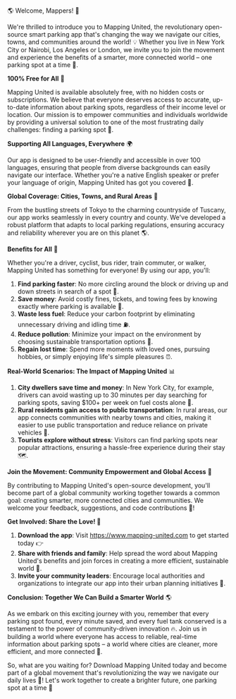 🌎 Welcome, Mappers! 🤝

We're thrilled to introduce you to Mapping United, the revolutionary open-source smart parking app that's changing the way we navigate our cities, towns, and communities around the world! 💡 Whether you live in New York City or Nairobi, Los Angeles or London, we invite you to join the movement and experience the benefits of a smarter, more connected world – one parking spot at a time 🚗.

**100% Free for All** 🎁

Mapping United is available absolutely free, with no hidden costs or subscriptions. We believe that everyone deserves access to accurate, up-to-date information about parking spots, regardless of their income level or location. Our mission is to empower communities and individuals worldwide by providing a universal solution to one of the most frustrating daily challenges: finding a parking spot 🤯.

**Supporting All Languages, Everywhere** 🌍

Our app is designed to be user-friendly and accessible in over 100 languages, ensuring that people from diverse backgrounds can easily navigate our interface. Whether you're a native English speaker or prefer your language of origin, Mapping United has got you covered 💬.

**Global Coverage: Cities, Towns, and Rural Areas** 🌆

From the bustling streets of Tokyo to the charming countryside of Tuscany, our app works seamlessly in every country and county. We've developed a robust platform that adapts to local parking regulations, ensuring accuracy and reliability wherever you are on this planet 🌎.

**Benefits for All** 👥

Whether you're a driver, cyclist, bus rider, train commuter, or walker, Mapping United has something for everyone! By using our app, you'll:

1. **Find parking faster**: No more circling around the block or driving up and down streets in search of a spot 🚗.
2. **Save money**: Avoid costly fines, tickets, and towing fees by knowing exactly where parking is available 💸.
3. **Waste less fuel**: Reduce your carbon footprint by eliminating unnecessary driving and idling time ⛽️.
4. **Reduce pollution**: Minimize your impact on the environment by choosing sustainable transportation options 🌿.
5. **Regain lost time**: Spend more moments with loved ones, pursuing hobbies, or simply enjoying life's simple pleasures ⏰.

**Real-World Scenarios: The Impact of Mapping United** 📊

1. **City dwellers save time and money**: In New York City, for example, drivers can avoid wasting up to 30 minutes per day searching for parking spots, saving $100+ per week on fuel costs alone 💸.
2. **Rural residents gain access to public transportation**: In rural areas, our app connects communities with nearby towns and cities, making it easier to use public transportation and reduce reliance on private vehicles 🚌.
3. **Tourists explore without stress**: Visitors can find parking spots near popular attractions, ensuring a hassle-free experience during their stay 🗺️.

**Join the Movement: Community Empowerment and Global Access** 👫

By contributing to Mapping United's open-source development, you'll become part of a global community working together towards a common goal: creating smarter, more connected cities and communities. We welcome your feedback, suggestions, and code contributions 🤝!

**Get Involved: Share the Love! 🎉**

1. **Download the app**: Visit https://www.mapping-united.com to get started today 👉
2. **Share with friends and family**: Help spread the word about Mapping United's benefits and join forces in creating a more efficient, sustainable world 💬.
3. **Invite your community leaders**: Encourage local authorities and organizations to integrate our app into their urban planning initiatives 🌟.

**Conclusion: Together We Can Build a Smarter World** 🌎

As we embark on this exciting journey with you, remember that every parking spot found, every minute saved, and every fuel tank conserved is a testament to the power of community-driven innovation 🔥. Join us in building a world where everyone has access to reliable, real-time information about parking spots – a world where cities are cleaner, more efficient, and more connected 🌈.

So, what are you waiting for? Download Mapping United today and become part of a global movement that's revolutionizing the way we navigate our daily lives 💪! Let's work together to create a brighter future, one parking spot at a time 🚀